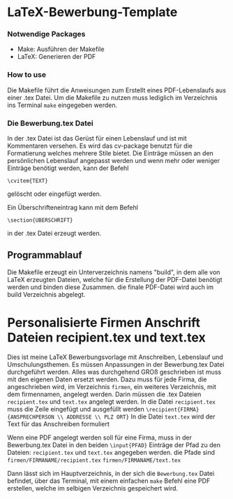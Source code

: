 # LaTeX-Bewerbung-Template
### Notwendige Packages

- Make: Ausführen der Makefile
- LaTeX: Generieren der PDF

### How to use
Die Makefile führt die Anweisungen zum Erstellt eines PDF-Lebenslaufs aus einer .tex Datei.
Um die Makefile zu nutzen muss lediglich im Verzeichnis ins Terminal 
```make```
eingegeben werden.

### Die Bewerbung.tex Datei
In der .tex Datei ist das Gerüst für einen Lebenslauf und ist mit Kommentaren versehen.
Es wird das cv-package benutzt für die Formatierung welches mehrere Stile bietet.
Die Einträge müssen an den persönlichen Lebenslauf angepasst werden und wenn mehr oder
weniger Einträge benötigt werden, kann der Befehl
```
\cvitem{TEXT}
```
gelöscht oder eingefügt werden.

Ein Überschrifteneintrag kann mit dem Befehl 
```
\section{ÜBERSCHRIFT}
```
in der .tex Datei erzeugt werden.

## Programmablauf
Die Makefile erzeugt ein Unterverzeichnis namens "build", in dem alle von LaTeX erzeugten Dateien, welche für die
Erstellung der PDF-Datei benötigt werden und binden diese Zusammen. die finale PDF-Datei wird auch im build Verzeichnis
abgelegt.

# Personalisierte Firmen Anschrift Dateien recipient.tex und text.tex

Dies ist meine LaTeX Bewerbungsvorlage mit Anschreiben, Lebenslauf und Umschulungsthemen.
Es müssen Anpassungen in der Bewerbung.tex Datei durchgeführt werden.
Alles was durchgehend GROß geschrieben ist muss mit den eigenen Daten ersetzt werden.
Dazu muss für jede Firma, die angeschrieben wird, im Verzeichnis ```firmen```, ein weiteres
Verzeichnis, mit dem firmennamen, angelegt werden. Darin müssen die .tex Dateien ```recipient.tex``` und ```text.tex``` angelegt werden.
In die Datei ```recipient.tex``` muss die Zeile eingefügt und ausgefüllt werden
```\recipient{FIRMA}{ANSPRECHPERSON \\ ADDRESSE \\ PLZ ORT}```
In die Datei ```text.tex``` wird der Text für das Anschreiben formuliert

Wenn eine PDF angelegt werden soll für eine Firma, muss in der Bewerbung.tex Datei in den beiden ```\input{PFAD}``` Einträge der Pfad zu den Dateien: ```recipient.tex``` und ```text.tex``` angegeben werden.
die Pfade sind
```firmen/FIRMANAME/recipient.tex```
```firmen/FIRMANAME/text.tex```

Dann lässt sich im Hauptverzeichnis, in der sich die ```Bewerbung.tex``` Datei befindet, über das Terminal, mit einem einfachen ```make``` Befehl eine PDF erstellen, welche im selbigen Verzeichnis gespeichert wird.
